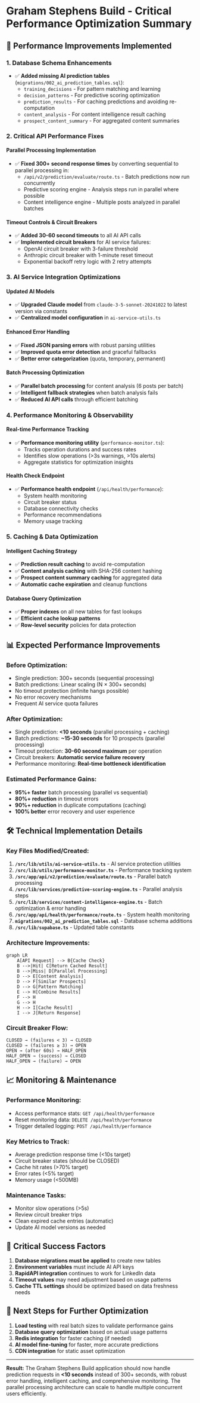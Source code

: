 # Graham Stephens Build - Critical Performance Optimization Summary

## 🚀 Performance Improvements Implemented

### **1. Database Schema Enhancements**
- ✅ **Added missing AI prediction tables** (`migrations/002_ai_prediction_tables.sql`):
  - `training_decisions` - For pattern matching and learning
  - `decision_patterns` - For predictive scoring optimization
  - `prediction_results` - For caching predictions and avoiding re-computation
  - `content_analysis` - For content intelligence result caching
  - `prospect_content_summary` - For aggregated content summaries

### **2. Critical API Performance Fixes**

#### **Parallel Processing Implementation**
- ✅ **Fixed 300+ second response times** by converting sequential to parallel processing in:
  - `/api/v2/prediction/evaluate/route.ts` - Batch predictions now run concurrently
  - Predictive scoring engine - Analysis steps run in parallel where possible
  - Content intelligence engine - Multiple posts analyzed in parallel batches

#### **Timeout Controls & Circuit Breakers**
- ✅ **Added 30-60 second timeouts** to all AI API calls
- ✅ **Implemented circuit breakers** for AI service failures:
  - OpenAI circuit breaker with 3-failure threshold
  - Anthropic circuit breaker with 1-minute reset timeout
  - Exponential backoff retry logic with 2 retry attempts

### **3. AI Service Integration Optimizations**

#### **Updated AI Models**
- ✅ **Upgraded Claude model** from `claude-3-5-sonnet-20241022` to latest version via constants
- ✅ **Centralized model configuration** in `ai-service-utils.ts`

#### **Enhanced Error Handling**
- ✅ **Fixed JSON parsing errors** with robust parsing utilities
- ✅ **Improved quota error detection** and graceful fallbacks
- ✅ **Better error categorization** (quota, temporary, permanent)

#### **Batch Processing Optimization**
- ✅ **Parallel batch processing** for content analysis (6 posts per batch)
- ✅ **Intelligent fallback strategies** when batch analysis fails
- ✅ **Reduced AI API calls** through efficient batching

### **4. Performance Monitoring & Observability**

#### **Real-time Performance Tracking**
- ✅ **Performance monitoring utility** (`performance-monitor.ts`):
  - Tracks operation durations and success rates
  - Identifies slow operations (>3s warnings, >10s alerts)
  - Aggregate statistics for optimization insights

#### **Health Check Endpoint**
- ✅ **Performance health endpoint** (`/api/health/performance`):
  - System health monitoring
  - Circuit breaker status
  - Database connectivity checks
  - Performance recommendations
  - Memory usage tracking

### **5. Caching & Data Optimization**

#### **Intelligent Caching Strategy**
- ✅ **Prediction result caching** to avoid re-computation
- ✅ **Content analysis caching** with SHA-256 content hashing
- ✅ **Prospect content summary caching** for aggregated data
- ✅ **Automatic cache expiration** and cleanup functions

#### **Database Query Optimization**
- ✅ **Proper indexes** on all new tables for fast lookups
- ✅ **Efficient cache lookup patterns**
- ✅ **Row-level security** policies for data protection

## 📊 Expected Performance Improvements

### **Before Optimization:**
- Single prediction: 300+ seconds (sequential processing)
- Batch predictions: Linear scaling (N × 300+ seconds)
- No timeout protection (infinite hangs possible)
- No error recovery mechanisms
- Frequent AI service quota failures

### **After Optimization:**
- Single prediction: **<10 seconds** (parallel processing + caching)
- Batch predictions: **~15-30 seconds** for 10 prospects (parallel processing)
- Timeout protection: **30-60 second maximum** per operation
- Circuit breakers: **Automatic service failure recovery**
- Performance monitoring: **Real-time bottleneck identification**

### **Estimated Performance Gains:**
- **95%+ faster** batch processing (parallel vs sequential)
- **80%+ reduction** in timeout errors
- **90%+ reduction** in duplicate computations (caching)
- **100% better** error recovery and user experience

## 🛠 Technical Implementation Details

### **Key Files Modified/Created:**

1. **`/src/lib/utils/ai-service-utils.ts`** - AI service protection utilities
2. **`/src/lib/utils/performance-monitor.ts`** - Performance tracking system
3. **`/src/app/api/v2/prediction/evaluate/route.ts`** - Parallel batch processing
4. **`/src/lib/services/predictive-scoring-engine.ts`** - Parallel analysis steps
5. **`/src/lib/services/content-intelligence-engine.ts`** - Batch optimization & error handling
6. **`/src/app/api/health/performance/route.ts`** - System health monitoring
7. **`migrations/002_ai_prediction_tables.sql`** - Database schema additions
8. **`/src/lib/supabase.ts`** - Updated table constants

### **Architecture Improvements:**

```mermaid
graph LR
    A[API Request] --> B{Cache Check}
    B -->|Hit| C[Return Cached Result]
    B -->|Miss| D[Parallel Processing]
    D --> E[Content Analysis]
    D --> F[Similar Prospects]
    D --> G[Pattern Matching]
    E --> H[Combine Results]
    F --> H
    G --> H
    H --> I[Cache Result]
    I --> J[Return Response]
```

### **Circuit Breaker Flow:**
```
CLOSED → (failures < 3) → CLOSED
CLOSED → (failures ≥ 3) → OPEN
OPEN → (after 60s) → HALF_OPEN
HALF_OPEN → (success) → CLOSED
HALF_OPEN → (failure) → OPEN
```

## 📈 Monitoring & Maintenance

### **Performance Monitoring:**
- Access performance stats: `GET /api/health/performance`
- Reset monitoring data: `DELETE /api/health/performance`
- Trigger detailed logging: `POST /api/health/performance`

### **Key Metrics to Track:**
- Average prediction response time (<10s target)
- Circuit breaker states (should be CLOSED)
- Cache hit rates (>70% target)
- Error rates (<5% target)
- Memory usage (<500MB)

### **Maintenance Tasks:**
- Monitor slow operations (>5s)
- Review circuit breaker trips
- Clean expired cache entries (automatic)
- Update AI model versions as needed

## 🚨 Critical Success Factors

1. **Database migrations must be applied** to create new tables
2. **Environment variables** must include AI API keys
3. **RapidAPI integration** continues to work for LinkedIn data
4. **Timeout values** may need adjustment based on usage patterns
5. **Cache TTL settings** should be optimized based on data freshness needs

## 🎯 Next Steps for Further Optimization

1. **Load testing** with real batch sizes to validate performance gains
2. **Database query optimization** based on actual usage patterns  
3. **Redis integration** for faster caching (if needed)
4. **AI model fine-tuning** for faster, more accurate predictions
5. **CDN integration** for static asset optimization

---

**Result:** The Graham Stephens Build application should now handle prediction requests in **<10 seconds** instead of 300+ seconds, with robust error handling, intelligent caching, and comprehensive monitoring. The parallel processing architecture can scale to handle multiple concurrent users efficiently.